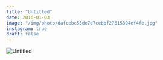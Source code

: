 ```yaml
---
title: "Untitled"
date: 2016-01-03
image: "/img/photo/dafcebc55de7e7cebbf27615394ef4fe.jpg"
instagram: true
draft: false
---
```


![Untitled](/img/photo/dafcebc55de7e7cebbf27615394ef4fe.jpg)
